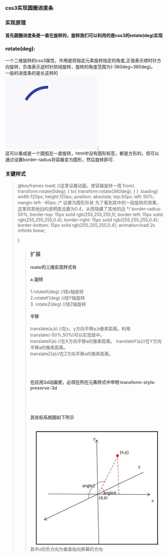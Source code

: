 ### css3实现圆圈进度条
### 实现原理
#### 首先圆圈进度条是一直在旋转的，旋转我们可以利用的是css3的rotate(deg)实现
### rotate(deg):
一个二维旋转的css3属性，作用是将指定元素旋转指定的角度,正值表示顺时针方向旋转，负值表示逆时针防线旋转，旋转的角度范围为(-360deg~360deg)。  
一般的进度条的是长这样的  
![image](images/timg.gif);
<br/>
这可以看成是一个圆弧在一直旋转，html中没有圆形标签，都是方形的，但可以通过设置border-radius将容器变为圆形，然后旋转即可.
### 关键样式
<blockquote>
@keyframes load{  //这里设置动画，使容器旋转一周  
from{  
	transform:rotate(0deg);  
}
to{  
    transform:rotate(360deg);  
}  
}  
.loading{  
	width:120px;
	height:120px;
	position: absolute;
	top:50px;
	left: 50%;
	margin-left: -60px;  
	/*
	  设置为圆形形状
	  为了看到其中的一段旋转的效果，这里将其他边的透明度设置为0.4，从而隐藏了其他的边  
	*/  
	border-radius: 50%;
	border-top: 15px solid rgb(255,255,255,1);  
	border-left: 15px solid rgb(255,255,255,0.4);
	border-right: 15px solid rgb(255,255,255,0.4);
	border-bottom: 15px solid rgb(255,255,255,0.4);
	animation:load 2s infinite linear;

}

<blockquote/>

### 扩展
#### roate的三维实现样式有   
#### a.旋转  
1.rotateX(deg) //绕x轴旋转  
2.rotateY(deg) //绕Y轴旋转  
3. rotateZ(deg) //绕Z轴旋转

#### 平移  
translate(a,b) //在x，y方向平移a,b像素距离。利用translate(-50%,50%)可以实现居中。  
translateX(a) //在X方向平移a的像素距离。
translateY(a)//在Y方向平移a的像素距离。  
translateZ(a)//在Z方向平移a的像素距离。  

<br/>　
#### 在应用3d动画使，必须在所在元素样式中申明 transform-style: preserve-3d
<br/>　
#### 其坐标系统图如下所示
<br/>　
![image](images/zuobiao.JPG);  
其中z的负方向为垂直指向屏幕的方向
  
